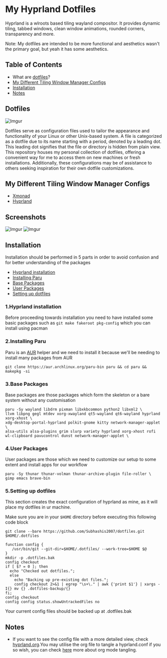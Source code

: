 # My Hyprland Dotfiles
Hyprland is a wlroots based tiling wayland compositor. It provides dynamic tiling, tabbed windows, clean window animations, rounded corners, transparency and more. 

Note: My dotfiles are intended to be more functional and aesthetics wasn't the primary goal, but yeah it has some aesthetics.

## Table of Contents
- What are [dotfiles](#Dotfiles)?
- [My Different Tiling Window Manager Configs ](#My-Different-Tiling-Window-Manager-Configs)
- [Installation](#Installation)
- [Notes](#Notes)

## Dotfiles

![Imgur](https://i.imgur.com/Hod6xSg.png)

Dotfiles serve as configuration files used to tailor the appearance and functionality of your Linux or other Unix-based system. A file is categorized as a dotfile due to its name starting with a period, denoted by a leading dot. This leading dot signifies that the file or directory is hidden from plain view. This repository houses my personal collection of dotfiles, offering a convenient way for me to access them on new machines or fresh installations. Additionally, these configurations may be of assistance to others seeking inspiration for their own dotfile customizations.

## My Different Tiling Window Manager Configs 

- [Xmonad](https://github.com/subhashis2007/dotfiles/tree/Xmonad) 
- [Hyprland](https://github.com/subhashis2007/dotfiles/tree/Hyprland)

## Screenshots

![Imgur](https://i.imgur.com/y8f3spb.png) ![Imgur](https://i.imgur.com/SIHOWKH.png)


## Installation
Installation should be performed in 5 parts in order to avoid confusion and for better understanding of the packages

-  [Hyprland installation](#1hyprland-installation)
-  [Installing Paru](#2installing-Paru)
-  [Base Packages](#3base-packages)
-  [User Packages](#4user-uackages)
-  [Setting up dotfiles](#5setting-up-dotfiles)

### 1.Hyprland installation
Before proceeding towards installation you need to have installed some basic packages such as `git make fakeroot pkg-config` which you can install using pacman
### 2.Installing Paru
Paru is an [AUR](https://aur.archlinux.org/) helper and we need to install it because we'll be needing to install many packages from AUR 

```
git clone https://aur.archlinux.org/paru-bin paru && cd paru && makepkg -si
```
### 3.Base Packages
Base packages are those packages which form the skeleton or a bare system without any customisation

```
paru -Sy wayland libdrm pixman libxkbcommon python2 libxml2 \
llvm libpng gegl mtdev xorg-xwayland qt5-wayland qt6-wayland hyprland xorg-xhost \
xdg-desktop-portal-hyprland polkit-gnome kitty network-manager-applet \
alsa-utils alsa-plugins grim slurp variety hyprland xorg-xhost rofi wl-clipboard pavucontrol dunst network-manager-applet \

```
### 4.User Packages
User packages are those which we need to customize our setup to some extent and install apps for our workflow

```
paru -Sy thunar thunar-volman thunar-archive-plugin file-roller \
gimp emacs brave-bin 
```

### 5.Setting up dotfiles
This section creates the exact configuration of hyprland as mine, as it will place my dotfiles in ur machine.

Make sure you are in your  `$HOME` directory before executing this following code block

```
git clone --bare https://github.com/Subhashis2007/dotfiles.git $HOME/.dotfiles

function config {
   /usr/bin/git --git-dir=$HOME/.dotfiles/ --work-tree=$HOME $@
}
mkdir -p .dotfiles.bak
config checkout
if [ $? = 0 ]; then
  echo "Checked out dotfiles.";
  else
    echo "Backing up pre-existing dot files.";
    config checkout 2>&1 | egrep "\s+\." | awk {'print $1'} | xargs -I{} mv {} .dotfiles-backup/{}
fi;
config checkout
config config status.showUntrackedFiles no

```

Your current config files should be backed up at .dotfiles.bak

## Notes
- If you want to see the config file with a more detailed view, check [hyprland.org](https://github.com/Subhashis2007/dotfiles/blob/Hyprland/.config/hypr/hyprland.org).You may utilise the org file to tangle a hyprland.conf if you so wish, you can check [here](https://orgmode.org/manual/Extracting-Source-Code.html) more about org mode tangling.


